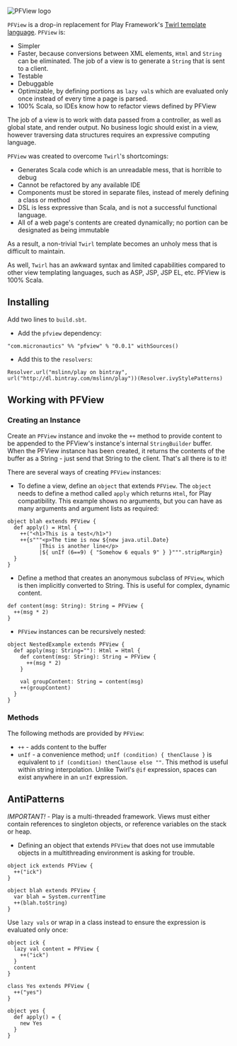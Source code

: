 ![PFView logo](https://raw.githubusercontent.com/mslinn/PFView/master/images/pfview.png "PFView Logo")

`PFView` is a drop-in replacement for Play Framework's [Twirl template language](https://github.com/playframework/twirlhttps://github.com/playframework/twirl).
`PFView` is:

 * Simpler
 * Faster, because conversions between XML elements, `Html` and `String` can be eliminated. The job of a view is to generate a `String` that is sent to a client.
 * Testable
 * Debuggable
 * Optimizable, by defining portions as `lazy val`s which are evaluated only once instead of every time a page is parsed.
 * 100% Scala, so IDEs know how to refactor views defined by PFView

The job of a view is to work with data passed from a controller, as well as global state, and render output.
No business logic should exist in a view, however traversing data structures requires an expressive computing language.

`PFView` was created to overcome `Twirl`'s shortcomings:
 * Generates Scala code which is an unreadable mess, that is horrible to debug
 * Cannot be refactored by any available IDE
 * Components must be stored in separate files, instead of merely defining a class or method
 * DSL is less expressive than Scala, and is not a successful functional language.
 * All of a web page's contents are created dynamically; no portion can be designated as being immutable

As a result, a non-trivial `Twirl` template becomes an unholy mess that is difficult to maintain.

As well, `Twirl` has an awkward syntax and limited capabilities compared to other view templating languages, such as ASP, JSP, JSP EL, etc.
PFView is 100% Scala.

## Installing ##

Add two lines to `build.sbt`.

 * Add the `pfview` dependency:
````
"com.micronautics" %% "pfview" % "0.0.1" withSources()
````

 * Add this to the `resolvers`:
````
Resolver.url("mslinn/play on bintray", url("http://dl.bintray.com/mslinn/play"))(Resolver.ivyStylePatterns)
````

## Working with PFView ##
### Creating an Instance ###
Create an `PFView` instance and invoke the `++` method to provide content to be appended to the PFView's instance's internal `StringBuilder` buffer.
When the PFView instance has been created, it returns the contents of the buffer as a String - just send that String to the client.
That's all there is to it!

There are several ways of creating `PFView` instances:

 * To define a view, define an `object` that extends `PFView`.
    The `object` needs to define a method called `apply` which returns `Html`, for Play compatibility. This example shows  no arguments, but you can have as many arguments and argument lists as required:
````
object blah extends PFView {
  def apply() = Html {
    ++("<h1>This is a test</h1>")
    ++{s"""<p>The time is now ${new java.util.Date}
          |This is another line</p>
          |${ unIf (6==9) { "Somehow 6 equals 9" } }""".stripMargin}
  }
}
````

 * Define a method that creates an anonymous subclass of `PFView`, which is then implicitly converted to String. This is useful for complex, dynamic content.

````
def content(msg: String): String = PFView {
  ++(msg * 2)
}
````

* `PFView` instances can be recursively nested:
````
object NestedExample extends PFView {
  def apply(msg: String=""): Html = Html {
    def content(msg: String): String = PFView {
      ++(msg * 2)
    }

    val groupContent: String = content(msg)
    ++(groupContent)
  }
}
````

### Methods ###
The following methods are provided by `PFView`:

 * `++` - adds content to the buffer
 * `unIf` - a convenience method; `unIf (condition) { thenClause }` is equivalent to `if (condition) thenClause else ""`.
This method is useful within string interpolation. Unlike Twirl's `@if` expression, spaces can exist anywhere in an `unIf` expression.

## AntiPatterns ##
*IMPORTANT!* - Play is a multi-threaded framework. Views must either contain references to singleton objects, or reference variables on the stack or heap.

 * Defining an object that extends `PFView` that does not use immutable objects in a multithreading environment is asking for trouble.

````
object ick extends PFView {
  ++("ick")
}

object blah extends PFView {
  var blah = System.currentTime
  ++(blah.toString)
}
````

Use `lazy vals` or wrap in a class instead to ensure the expression is evaluated only once:

````
object ick {
  lazy val content = PFView {
    ++("ick")
  }
  content
}

class Yes extends PFView {
  ++("yes")
}

object yes {
  def apply() = {
    new Yes
  }
}
````


